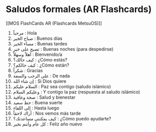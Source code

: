 # Saludos formales (AR Flashcards)

[[MOS FlashCards AR (Flashcards MetsuOS)]]

1. مرحباً : Hola
2. صباح الخير : Buenos días
3. مساء الخير : Buenas tardes
4. تصبح على خير : Buenas noches (para despedirse)
5. أهلاً وسهلاً : Bienvenido/a
6. كيف حالك؟ : ¿Cómo estás?
7. كيف حالكم؟ : ¿Cómo están?
8. شكراً : Gracias
9. على الرحب والسعة : De nada
10. إن شاء الله : Si Dios quiere
11. السلام عليكم : Paz sea contigo (saludo islámico)
12. وعليكم السلام : Y contigo la paz (respuesta al saludo islámico)
13. صحة وعافية : Salud y bienestar
14. حظ سعيد : Buena suerte
15. إلى اللقاء : Hasta luego
16. أراك لاحقاً : Nos vemos más tarde
17. كيف يمكنني مساعدتك؟ : ¿Cómo puedo ayudarte?
18. كل عام وأنتم بخير : Feliz año nuevo
